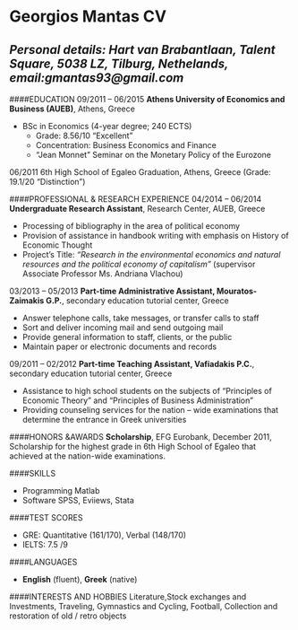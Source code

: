 Georgios Mantas CV
====================
_Personal details: Hart van Brabantlaan, Talent Square, 5038 LZ, Tilburg, Nethelands, email:gmantas93@gmail.com_
---------------------
####EDUCATION
09/2011 – 06/2015 **Athens University of Economics and Business (AUEB)**, Athens, Greece

* BSc in Economics (4-year degree; 240 ECTS)
  * Grade: 8.56/10 “Excellent”
  * Concentration: Business Economics and Finance
  * “Jean Monnet” Seminar on the Monetary Policy of the Eurozone

06/2011 6th High School of Egaleo Graduation, Athens, Greece (Grade: 19.1/20 “Distinction”)

####PROFESSIONAL & RESEARCH EXPERIENCE
04/2014 – 06/2014 **Undergraduate Research Assistant**, Research Center, AUEB, Greece
* Processing of bibliography in the area of political economy
* Provision of assistance in handbook writing with emphasis on History of Economic Thought
* Project’s Title: _“Research in the environmental economics and natural resources and the political
economy of capitalism”_ (supervisor Associate Professor Ms. Andriana Vlachou)

03/2013 – 05/2013 **Part-time Administrative Assistant, Mouratos-Zaimakis G.P.**, secondary education tutorial center, Greece
* Answer telephone calls, take messages, or transfer calls to staff
* Sort and deliver incoming mail and send outgoing mail
* Provide general information to staff, clients, or the public
* Maintain paper or electronic documents and records

09/2011 – 02/2012 **Part-time Teaching Assistant, Vafiadakis P.C.**, secondary education tutorial center, Greece
* Assistance to high school students on the subjects of “Principles of Economic Theory” and “Principles of Business Administration”
* Providing counseling services for the nation – wide examinations that determine the entrance in Greek universities

####HONORS &AWARDS
**Scholarship**, EFG Eurobank, December 2011, Scholarship for the highest grade in 6th High School of Egaleo that achieved at the nation-wide examinations.

####SKILLS
* Programming    Matlab 
* Software       SPSS, Eviiews, Stata

####TEST SCORES
* GRE: Quantitative (161/170), Verbal (148/170)
* IELTS: 7.5 /9

####LANGUAGES
* **English** (fluent), **Greek** (native)

####INTERESTS AND HOBBIES
Literature,Stock exchanges and Investments, Traveling, Gymnastics and Cycling, Football, Collection and restoration of old / retro objects

